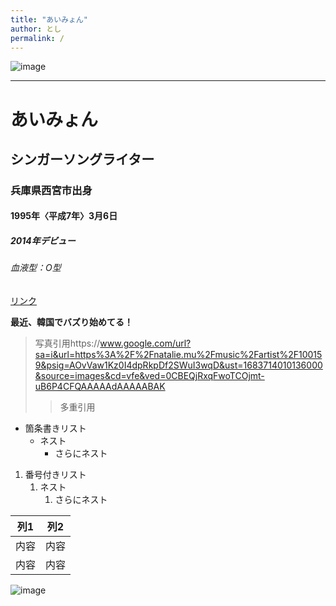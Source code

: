 ```yaml
---
title: "あいみょん"
author: とし
permalink: /
---
```

![image](https://github.com/torororororo/GHPages_WebSite/assets/133000354/f2b66d32-2800-4c00-8af5-5cfa59f6e734)





---


# あいみょん
## シンガーソングライター
### 兵庫県西宮市出身
#### 1995年〈平成7年〉3月6日
##### 2014年デビュー
###### 血液型：O型


[リンク](https://www.google.co.jp/)

**最近、韓国でバズり始めてる！**

> 写真引用https://www.google.com/url?sa=i&url=https%3A%2F%2Fnatalie.mu%2Fmusic%2Fartist%2F100159&psig=AOvVaw1Kz0I4dpRkpDf2SWuI3wqD&ust=1683714010136000&source=images&cd=vfe&ved=0CBEQjRxqFwoTCOjmt-uB6P4CFQAAAAAdAAAAABAK
>> 多重引用


- 箇条書きリスト
  - ネスト
    - さらにネスト


1. 番号付きリスト
   1. ネスト
      1. さらにネスト


| 列1  | 列2  |
|-----|-----|
| 内容  | 内容  |
| 内容  | 内容  |

![image](/GHPages_WebSite/assets/images/logo-150.png)
